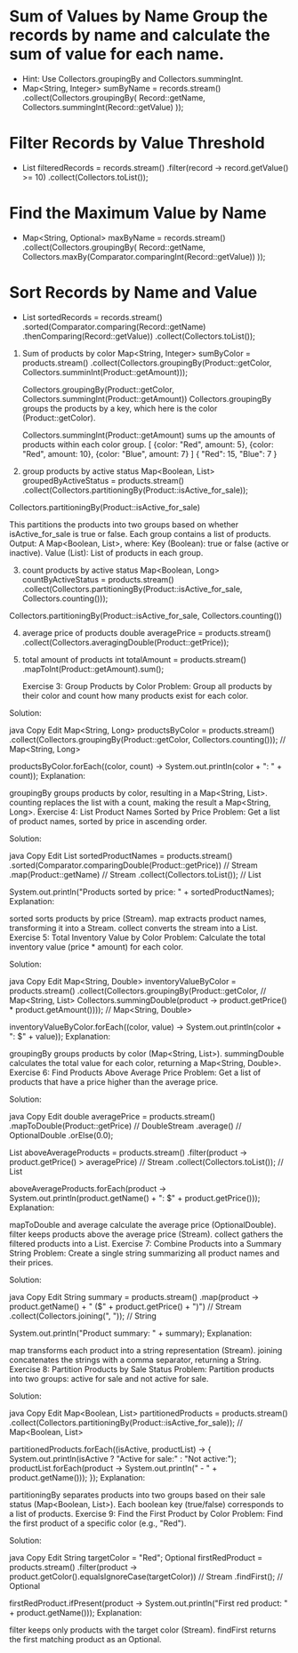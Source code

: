 # Sum of Values by Name Group the records by name and calculate the sum of value for each name.

  - Hint: Use Collectors.groupingBy and Collectors.summingInt.
  - Map<String, Integer> sumByName = records.stream()
    .collect(Collectors.groupingBy(
        Record::getName,
        Collectors.summingInt(Record::getValue)
    ));

# Filter Records by Value Threshold
  - List<Record> filteredRecords = records.stream()
    .filter(record -> record.getValue() >= 10)
    .collect(Collectors.toList());

# Find the Maximum Value by Name
 - Map<String, Optional<Record>> maxByName = records.stream()
    .collect(Collectors.groupingBy(
        Record::getName,
        Collectors.maxBy(Comparator.comparingInt(Record::getValue))
    ));

# Sort Records by Name and Value
 - List<Record> sortedRecords = records.stream()
    .sorted(Comparator.comparing(Record::getName)
        .thenComparing(Record::getValue))
    .collect(Collectors.toList());


1. Sum of products by color
   Map<String, Integer> sumByColor = products.stream()
   .collect(Collectors.groupingBy(Product::getColor, Collectors.summinInt(Product::getAmount)));


   Collectors.groupingBy(Product::getColor, Collectors.summingInt(Product::getAmount))
   Collectors.groupingBy groups the products by a key, which here is the color 
   (Product::getColor).

   Collectors.summingInt(Product::getAmount) sums up the amounts of products within each color 
   group.
   [
    {color: "Red", amount: 5},
    {color: "Red", amount: 10},
    {color: "Blue", amount: 7}
]
{
    "Red": 15,
    "Blue": 7
}

2. group products by active status
   Map<Boolean, List<Product>> groupedByActiveStatus = products.stream()
   .collect(Collectors.partitioningBy(Product::isActive_for_sale));
   
Collectors.partitioningBy(Product::isActive_for_sale)

This partitions the products into two groups based on whether isActive_for_sale is true or false.
Each group contains a list of products.
Output: A Map<Boolean, List<Product>>, where:
Key (Boolean): true or false (active or inactive).
Value (List<Product>): List of products in each group.

3. count products by active status
Map<Boolean, Long> countByActiveStatus = products.stream()
.collect(Collectors.partitioningBy(Product::isActive_for_sale, Collectors.counting()));


Collectors.partitioningBy(Product::isActive_for_sale, Collectors.counting())

4. average price of products
    double averagePrice = products.stream()
 .collect(Collectors.averagingDouble(Product::getPrice));

5. total amount of products
         int totalAmount = products.stream()
   .mapToInt(Product::getAmount).sum();









   Exercise 3: Group Products by Color
Problem: Group all products by their color and count how many products exist for each color.

Solution:

java
Copy
Edit
Map<String, Long> productsByColor = products.stream()
    .collect(Collectors.groupingBy(Product::getColor, Collectors.counting())); // Map<String, Long>

productsByColor.forEach((color, count) -> 
    System.out.println(color + ": " + count));
Explanation:

groupingBy groups products by color, resulting in a Map<String, List<Product>>.
counting replaces the list with a count, making the result a Map<String, Long>.
Exercise 4: List Product Names Sorted by Price
Problem: Get a list of product names, sorted by price in ascending order.

Solution:

java
Copy
Edit
List<String> sortedProductNames = products.stream()
    .sorted(Comparator.comparingDouble(Product::getPrice)) // Stream<Product>
    .map(Product::getName) // Stream<String>
    .collect(Collectors.toList()); // List<String>

System.out.println("Products sorted by price: " + sortedProductNames);
Explanation:

sorted sorts products by price (Stream<Product>).
map extracts product names, transforming it into a Stream<String>.
collect converts the stream into a List<String>.
Exercise 5: Total Inventory Value by Color
Problem: Calculate the total inventory value (price * amount) for each color.

Solution:

java
Copy
Edit
Map<String, Double> inventoryValueByColor = products.stream()
    .collect(Collectors.groupingBy(Product::getColor, // Map<String, List<Product>>
        Collectors.summingDouble(product -> product.getPrice() * product.getAmount()))); // Map<String, Double>

inventoryValueByColor.forEach((color, value) -> 
    System.out.println(color + ": $" + value));
Explanation:

groupingBy groups products by color (Map<String, List<Product>>).
summingDouble calculates the total value for each color, returning a Map<String, Double>.
Exercise 6: Find Products Above Average Price
Problem: Get a list of products that have a price higher than the average price.

Solution:

java
Copy
Edit
double averagePrice = products.stream()
    .mapToDouble(Product::getPrice) // DoubleStream
    .average() // OptionalDouble
    .orElse(0.0);

List<Product> aboveAverageProducts = products.stream()
    .filter(product -> product.getPrice() > averagePrice) // Stream<Product>
    .collect(Collectors.toList()); // List<Product>

aboveAverageProducts.forEach(product -> 
    System.out.println(product.getName() + ": $" + product.getPrice()));
Explanation:

mapToDouble and average calculate the average price (OptionalDouble).
filter keeps products above the average price (Stream<Product>).
collect gathers the filtered products into a List<Product>.
Exercise 7: Combine Products into a Summary String
Problem: Create a single string summarizing all product names and their prices.

Solution:

java
Copy
Edit
String summary = products.stream()
    .map(product -> product.getName() + " ($" + product.getPrice() + ")") // Stream<String>
    .collect(Collectors.joining(", ")); // String

System.out.println("Product summary: " + summary);
Explanation:

map transforms each product into a string representation (Stream<String>).
joining concatenates the strings with a comma separator, returning a String.
Exercise 8: Partition Products by Sale Status
Problem: Partition products into two groups: active for sale and not active for sale.

Solution:

java
Copy
Edit
Map<Boolean, List<Product>> partitionedProducts = products.stream()
    .collect(Collectors.partitioningBy(Product::isActive_for_sale)); // Map<Boolean, List<Product>>

partitionedProducts.forEach((isActive, productList) -> {
    System.out.println(isActive ? "Active for sale:" : "Not active:");
    productList.forEach(product -> 
        System.out.println(" - " + product.getName()));
});
Explanation:

partitioningBy separates products into two groups based on their sale status (Map<Boolean, List<Product>>).
Each boolean key (true/false) corresponds to a list of products.
Exercise 9: Find the First Product by Color
Problem: Find the first product of a specific color (e.g., "Red").

Solution:

java
Copy
Edit
String targetColor = "Red";
Optional<Product> firstRedProduct = products.stream()
    .filter(product -> product.getColor().equalsIgnoreCase(targetColor)) // Stream<Product>
    .findFirst(); // Optional<Product>

firstRedProduct.ifPresent(product -> 
    System.out.println("First red product: " + product.getName()));
Explanation:

filter keeps only products with the target color (Stream<Product>).
findFirst returns the first matching product as an Optional<Product>.












    
   

